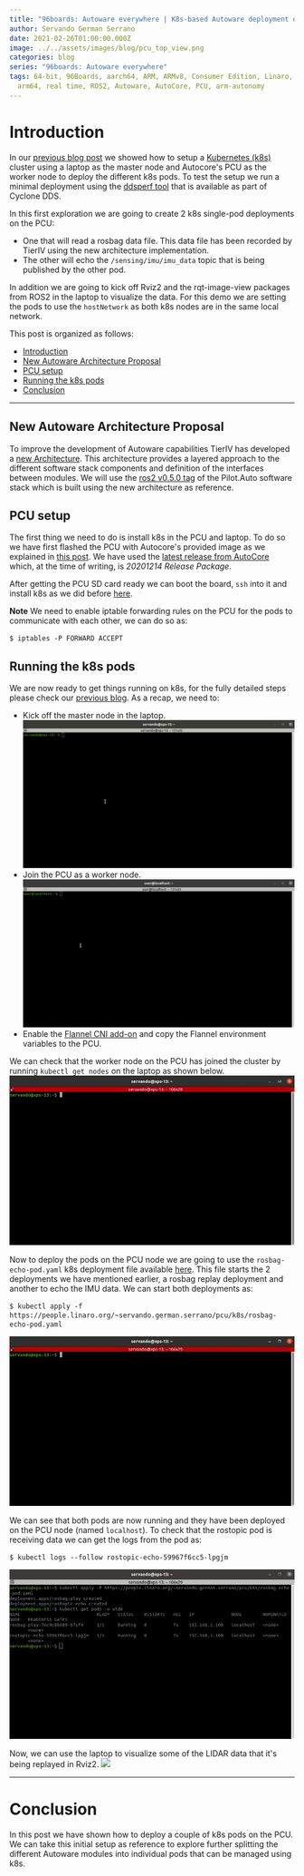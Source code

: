```yaml
---
title: "96boards: Autoware everywhere | K8s-based Autoware deployment on PCU"
author: Servando German Serrano
date: 2021-02-26T01:00:00.000Z
image: ../../assets/images/blog/pcu_top_view.png
categories: blog
series: "96boards: Autoware everywhere"
tags: 64-bit, 96Boards, aarch64, ARM, ARMv8, Consumer Edition, Linaro, Linux,
  arm64, real time, ROS2, Autoware, AutoCore, PCU, arm-autonomy
---
```


# Introduction

In our [previous blog post](https://www.96boards.org/blog/cyclonedds_on_kubernetes/) we showed how to setup  a [Kubernetes (k8s)](https://kubernetes.io/) cluster using a laptop as the master node and Autocore's PCU as the worker node to deploy the different k8s pods. To test the setup we run a minimal deployment using the [ddsperf tool](https://github.com/eclipse-cyclonedds/cyclonedds/tree/master/src/tools/ddsperf) that is available as part of Cyclone DDS.

In this first exploration we are going to create 2 k8s single-pod deployments on the PCU:
- One that will read a rosbag data file. This data file has been recorded by TierIV using the new architecture implementation.
- The other will echo the `/sensing/imu/imu_data` topic that is being published by the other pod.

In addition we are going to kick off Rviz2 and the rqt-image-view packages from ROS2 in the laptop to visualize the data. For this demo we are setting the pods to use the `hostNetwork` as both k8s nodes are in the same local network.

This post is organized as follows:
- [Introduction](#introduction)
- [New Autoware Architecture Proposal](#new-autoware-architecture-proposal)
- [PCU setup](#pcu-setup)
- [Running the k8s pods](#running-the-k8s-pods)
- [Conclusion](#conclusion)

***

## New Autoware Architecture Proposal

To improve the development of Autoware capabilities TierIV has developed a [new Architecture](https://github.com/tier4/AutowareArchitectureProposal.proj/blob/master/design/Overview.md). This architecture provides a layered approach to the different software stack components and definition of the interfaces between modules. We will use the [ros2 v0.5.0 tag](https://github.com/tier4/AutowareArchitectureProposal.iv/tree/v0.5.0) of the Pilot.Auto software stack which is built using the new architecture as reference.

## PCU setup

The first thing we need to do is install k8s in the PCU and laptop. To do so we have first flashed the PCU with Autocore's provided image as we explained in [this post](https://www.96boards.org/blog/autocore_pcu_1/). We have used the [latest release from AutoCore](https://github.com/autocore-ai/autocore_pcu_doc/blob/master/docs/Resource_download.md#mpu-images) which, at the time of writing, is _20201214 Release Package_.

After getting the PCU SD card ready we can boot the board, `ssh` into it and install k8s as we did before [here](https://www.96boards.org/blog/cyclonedds_on_kubernetes/#installing-k8s).

**Note** We need to enable iptable forwarding rules on the PCU for the pods to communicate with each other, we can do so as:
```
$ iptables -P FORWARD ACCEPT
```

## Running the k8s pods

We are now ready to get things running on k8s, for the fully detailed steps please check our [previous blog](https://www.96boards.org/blog/cyclonedds_on_kubernetes/#using-k8s). As a recap, we need to:

- Kick off the master node in the laptop.
![](/assets/images/blog/dds_k8s_master_setup.gif)
- Join the PCU as a worker node.
![](/assets/images/blog/dds_k8s_worker_setup.gif)
- Enable the [Flannel CNI add-on](https://github.com/coreos/flannel) and copy the Flannel environment variables to the PCU.

We can check that the worker node on the PCU has joined the cluster by running `kubectl get nodes` on the laptop as shown below.
![](/assets/images/blog/dds_k8s_nodes2.gif)

Now to deploy the pods on the PCU node we are going to use the `rosbag-echo-pod.yaml` k8s deployment file available [here](https://people.linaro.org/~servando.german.serrano/pcu/k8s/). This file starts the 2 deployments we have mentioned earlier, a rosbag replay deployment and another to echo the IMU data. We can start both deployments as:
```
$ kubectl apply -f https://people.linaro.org/~servando.german.serrano/pcu/k8s/rosbag-echo-pod.yaml
```
![](/assets/images/blog/k8s_rosbag_depl.gif)

We can see that both pods are now running and they have been deployed on the PCU node (named `localhost`). To check that the rostopic pod is receiving data we can get the logs from the pod as:
```
$ kubectl logs --follow rostopic-echo-59967f6cc5-lpgjm
```
![](/assets/images/blog/k8s_rostopic.gif)

Now, we can use the laptop to visualize some of the LIDAR data that it's being replayed in Rviz2.
![](/assets/images/blog/k8s_vis.gif)

***

# Conclusion

In this post we have shown how to deploy a couple of k8s pods on the PCU. We can take this initial setup as reference to explore further splitting the different Autoware modules into individual pods that can be managed using k8s.
